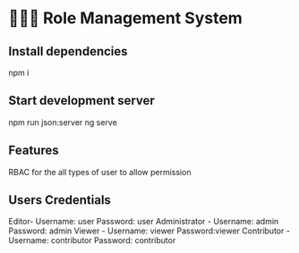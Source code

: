 # 🧑🏻‍💻 Role Management System

## Install dependencies

npm i

## Start development server
npm run json:server
ng serve


## Features 
RBAC for the all types of user to allow permission

## Users Credentials
Editor- Username: user Password: user
Administrator - Username: admin Password: admin 
Viewer - Username: viewer Password:viewer 
Contributor - Username: contributor Password: contributor

